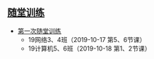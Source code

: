 ## [随堂训练](/c-course/training/)

- [第一次随堂训练](/c-course/training/001)
    - 19网络3、4班（2019-10-17 第5、6节课）
    - 19计算机5、6班（2019-10-18 第1、2节课）



